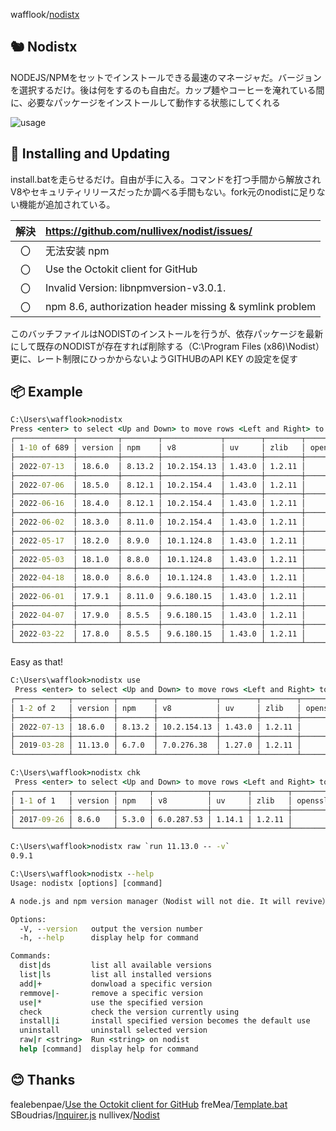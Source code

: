 wafflook/[nodistx](https://github.com/wafflook/nodistx)


## 🐿️ Nodistx
NODEJS/NPMをセットでインストールできる最速のマネージャだ。バージョンを選択するだけ。後は何をするのも自由だ。カップ麺やコーヒーを淹れている間に、必要なパッケージをインストールして動作する状態にしてくれる

![usage](https://user-images.githubusercontent.com/98066622/182986552-9a5a82ed-65e9-4066-a1e4-21d18acc382c.gif)

## 📡 Installing and Updating
install.batを走らせるだけ。自由が手に入る。コマンドを打つ手間から解放されV8やセキュリティリリースだったか調べる手間もない。fork元のnodistに足りない機能が追加されている。

| 解決 | https://github.com/nullivex/nodist/issues/            |
|:--:|:--------------------------------------------------------|
|	〇 | 无法安装 npm                                             |
| 〇 | Use the Octokit client for GitHub                       |
|	〇 | Invalid Version: libnpmversion-v3.0.1.                  |
|	〇 | npm 8.6, authorization header missing & symlink problem |

このバッチファイルはNODISTのインストールを行うが、依存パッケージを最新にして既存のNODISTが存在すれば削除する（C:\Program Files (x86)\Nodist）更に、レート制限にひっかからないようGITHUBのAPI KEY の設定を促す









## 📦 Example
```bat
C:\Users\wafflook>nodistx
Press <enter> to select <Up and Down> to move rows <Left and Right> to move pages
┌─────────────┬─────────┬────────┬─────────────┬────────┬────────┬─────────┬─────────┬─────┬──────────┬───────────┐
│ 1-10 of 689 │ version │ npm    │ v8          │ uv     │ zlib   │ openssl │ modules │ lts │ security │ installed │
├─────────────┼─────────┼────────┼─────────────┼────────┼────────┼─────────┼─────────┼─────┼──────────┼───────────┤
│ 2022-07-13  │ 18.6.0  │ 8.13.2 │ 10.2.154.13 │ 1.43.0 │ 1.2.11 │         │ 108     │     │          │ YES       │
├─────────────┼─────────┼────────┼─────────────┼────────┼────────┼─────────┼─────────┼─────┼──────────┼───────────┤
│ 2022-07-06  │ 18.5.0  │ 8.12.1 │ 10.2.154.4  │ 1.43.0 │ 1.2.11 │         │ 108     │     │ YES      │           │
├─────────────┼─────────┼────────┼─────────────┼────────┼────────┼─────────┼─────────┼─────┼──────────┼───────────┤
│ 2022-06-16  │ 18.4.0  │ 8.12.1 │ 10.2.154.4  │ 1.43.0 │ 1.2.11 │         │ 108     │     │          │           │
├─────────────┼─────────┼────────┼─────────────┼────────┼────────┼─────────┼─────────┼─────┼──────────┼───────────┤
│ 2022-06-02  │ 18.3.0  │ 8.11.0 │ 10.2.154.4  │ 1.43.0 │ 1.2.11 │         │ 108     │     │          │           │
├─────────────┼─────────┼────────┼─────────────┼────────┼────────┼─────────┼─────────┼─────┼──────────┼───────────┤
│ 2022-05-17  │ 18.2.0  │ 8.9.0  │ 10.1.124.8  │ 1.43.0 │ 1.2.11 │         │ 108     │     │          │           │
├─────────────┼─────────┼────────┼─────────────┼────────┼────────┼─────────┼─────────┼─────┼──────────┼───────────┤
│ 2022-05-03  │ 18.1.0  │ 8.8.0  │ 10.1.124.8  │ 1.43.0 │ 1.2.11 │         │ 108     │     │          │           │
├─────────────┼─────────┼────────┼─────────────┼────────┼────────┼─────────┼─────────┼─────┼──────────┼───────────┤
│ 2022-04-18  │ 18.0.0  │ 8.6.0  │ 10.1.124.8  │ 1.43.0 │ 1.2.11 │         │ 108     │     │          │           │
├─────────────┼─────────┼────────┼─────────────┼────────┼────────┼─────────┼─────────┼─────┼──────────┼───────────┤
│ 2022-06-01  │ 17.9.1  │ 8.11.0 │ 9.6.180.15  │ 1.43.0 │ 1.2.11 │         │ 102     │     │          │           │
├─────────────┼─────────┼────────┼─────────────┼────────┼────────┼─────────┼─────────┼─────┼──────────┼───────────┤
│ 2022-04-07  │ 17.9.0  │ 8.5.5  │ 9.6.180.15  │ 1.43.0 │ 1.2.11 │         │ 102     │     │          │           │
├─────────────┼─────────┼────────┼─────────────┼────────┼────────┼─────────┼─────────┼─────┼──────────┼───────────┤
│ 2022-03-22  │ 17.8.0  │ 8.5.5  │ 9.6.180.15  │ 1.43.0 │ 1.2.11 │         │ 102     │     │          │           │
└─────────────┴─────────┴────────┴─────────────┴────────┴────────┴─────────┴─────────┴─────┴──────────┴───────────┘
```
Easy as that!
```bat
C:\Users\wafflook>nodistx use
 Press <enter> to select <Up and Down> to move rows <Left and Right> to move pages
┌────────────┬─────────┬────────┬─────────────┬────────┬────────┬─────────┬─────────┬─────┬──────────┬───────────┐
│ 1-2 of 2   │ version │ npm    │ v8          │ uv     │ zlib   │ openssl │ modules │ lts │ security │ installed │
├────────────┼─────────┼────────┼─────────────┼────────┼────────┼─────────┼─────────┼─────┼──────────┼───────────┤
│ 2022-07-13 │ 18.6.0  │ 8.13.2 │ 10.2.154.13 │ 1.43.0 │ 1.2.11 │         │ 108     │     │          │ YES       │
├────────────┼─────────┼────────┼─────────────┼────────┼────────┼─────────┼─────────┼─────┼──────────┼───────────┤
│ 2019-03-28 │ 11.13.0 │ 6.7.0  │ 7.0.276.38  │ 1.27.0 │ 1.2.11 │         │ 67      │     │          │ YES       │
└────────────┴─────────┴────────┴─────────────┴────────┴────────┴─────────┴─────────┴─────┴──────────┴───────────┘
```
```bat
C:\Users\wafflook>nodistx chk
 Press <enter> to select <Up and Down> to move rows <Left and Right> to move pages
┌────────────┬─────────┬───────┬────────────┬────────┬────────┬─────────┬─────────┬─────┬──────────┬───────────┐
│ 1-1 of 1   │ version │ npm   │ v8         │ uv     │ zlib   │ openssl │ modules │ lts │ security │ installed │
├────────────┼─────────┼───────┼────────────┼────────┼────────┼─────────┼─────────┼─────┼──────────┼───────────┤
│ 2017-09-26 │ 8.6.0   │ 5.3.0 │ 6.0.287.53 │ 1.14.1 │ 1.2.11 │         │ 57      │     │          │ YES       │
└────────────┴─────────┴───────┴────────────┴────────┴────────┴─────────┴─────────┴─────┴──────────┴───────────┘
```
```bat
C:\Users\wafflook>nodistx raw `run 11.13.0 -- -v`
0.9.1
```
```bat
C:\Users\wafflook>nodistx --help
Usage: nodistx [options] [command]

A node.js and npm version manager（Nodist will not die. It will revive）

Options:
  -V, --version   output the version number
  -h, --help      display help for command

Commands:
  dist|ds         list all available versions
  list|ls         list all installed versions
  add|+           donwload a specific version
  remmove|-       remove a specific version
  use|*           use the specified version
  check           check the version currently using
  install|i       install specified version becomes the default use
  uninstall       uninstall selected version
  raw|r <string>  Run <string> on nodist
  help [command]  display help for command
```
## 😊 Thanks
fealebenpae/[Use the Octokit client for GitHub](https://github.com/nullivex/nodist/pull/246)
freMea/[Template.bat](https://gist.github.com/freMea/0e907150d14e68f26794207fbeec8fa0)
SBoudrias/[Inquirer.js](https://github.com/SBoudrias/Inquirer.js/)
nullivex/[Nodist](https://github.com/nullivex/nodist)
